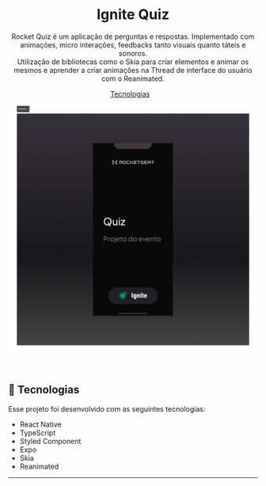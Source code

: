 <h1 align="center"> Ignite Quiz </h1>

<p align="center">
 Rocket Quiz é um aplicação de perguntas e respostas. Implementado com animações, micro interações, feedbacks tanto visuais quanto táteis e sonoros. <br/>
 Utilização de bibliotecas como o Skia para criar elementos e animar os mesmos e aprender a criar animações na Thread de interface do usuário com o Reanimated.
</p>

<p align="center">
  <a href="#-tecnologias">Tecnologias</a>&nbsp;&nbsp;&nbsp;
</p>

<p align="center">
    <img align="center" src="https://github.com/IgorGMendonca/IgniteQuiz/blob/master/Capa.png" alt="capa"/>
</p>

<br>

## 🚀 Tecnologias

Esse projeto foi desenvolvido com as seguintes tecnologias:

- React Native
- TypeScript
- Styled Component
- Expo
- Skia
- Reanimated

---




